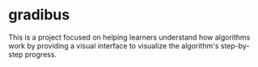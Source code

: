 # gradibus
This is a project focused on helping learners understand how algorithms work by providing a visual interface to visualize the algorithm's step-by-step progress.
